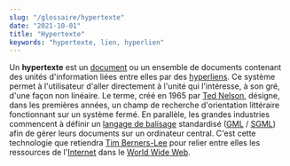 ```yaml
---
slug: "/glossaire/hypertexte"
date: "2021-10-01"
title: "Hypertexte"
keywords: "hypertexte, lien, hyperlien"
---
```


Un **hypertexte** est un [document](https://fr.wikipedia.org/wiki/Document) ou un ensemble de documents contenant des unités d'information liées entre elles par des [hyperliens](https://fr.wikipedia.org/wiki/Hyperlien). Ce système permet à l'utilisateur d'aller directement à l'unité qui l'intéresse, à son gré, d'une façon non linéaire. Le terme, créé en 1965 par [Ted Nelson](https://fr.wikipedia.org/wiki/Theodor_Holm_Nelson), désigne, dans les premières années, un champ de recherche d'orientation littéraire fonctionnant sur un système fermé. En parallèle, les grandes industries commencent à définir un [langage de balisage](https://fr.wikipedia.org/wiki/Langage_de_balisage) standardisé ([GML](https://fr.wikipedia.org/wiki/Generalized_Markup_Language) / [SGML](https://fr.wikipedia.org/wiki/SGML)) afin de gérer leurs documents sur un ordinateur central. C'est cette technologie que retiendra [Tim Berners-Lee](https://fr.wikipedia.org/wiki/Tim_Berners-Lee) pour relier entre elles les ressources de l'[Internet](https://fr.wikipedia.org/wiki/Internet) dans le [World Wide Web](https://fr.wikipedia.org/wiki/World_Wide_Web).